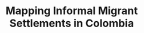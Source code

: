 ---
layout: page
title: Mapping Informal Migrant Settlements in Colombia
description: ML and time-series satellite images for the rapid detection of informal migrant settlements in Colombia, helping humanitarian organizations on the ground respond quicker.
img: assets/img/project_preview/project-02.jpg
redirect: https://stories.thinkingmachin.es/mapping-new-informal-settlements/
importance: 4
category: machine-learning
---